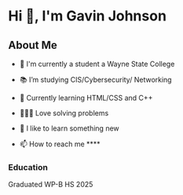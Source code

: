 # Hi 👋, I'm Gavin Johnson
## About Me

- 🏦 I'm currently a student a Wayne State College

- 📚 I’m studying CIS/Cybersecurity/ Networking

- 🤔 Currently learning HTML/CSS and C++

- 👨🏻‍💻 Love solving problems

- 🧠 I like to learn something new

- 📫 How to reach me ****




### Education

Graduated WP-B HS 2025